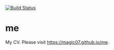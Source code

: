 [![Build Status](https://api.travis-ci.org/Magic07/me.svg?branch=gh-pages)](https://travis-ci.org/Magic07/me)

me
==

My CV. Please visit <https://magic07.github.io/me>.
